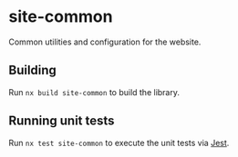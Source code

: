# site-common

Common utilities and configuration for the website.

## Building

Run `nx build site-common` to build the library.

## Running unit tests

Run `nx test site-common` to execute the unit tests via [Jest](https://jestjs.io).

